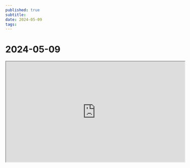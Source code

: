 ```yaml
---
published: true
subtitle: 
date: 2024-05-09
tags: 
---
```


# 2024-05-09 

<iframe width="560" height="315" src="https://gemoo.com/tools/upload-video/share/647367463904518144?codeId=vzRyJyJxn3Yw2&card=647367460666490880"  allowfullscreen></iframe>